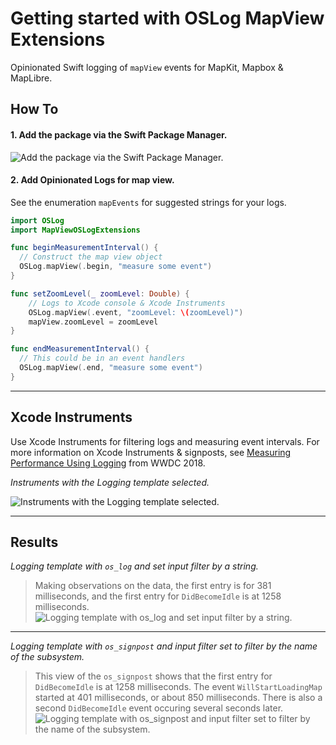 # Getting started with OSLog MapView Extensions

Opinionated Swift logging of `mapView` events for MapKit, Mapbox & MapLibre.

## How To

#### 1.  Add the package via the Swift Package Manager.

![Add the package via the Swift Package Manager.](Swift-Packages.png)


#### 2.  Add Opinionated Logs for map view.

See the enumeration ``mapEvents`` for suggested strings for your logs.

```swift
import OSLog
import MapViewOSLogExtensions

func beginMeasurementInterval() {
  // Construct the map view object
  OSLog.mapView(.begin, "measure some event")
}

func setZoomLevel(_ zoomLevel: Double) {
    // Logs to Xcode console & Xcode Instruments
    OSLog.mapView(.event, "zoomLevel: \(zoomLevel)")
    mapView.zoomLevel = zoomLevel
}

func endMeasurementInterval() {
  // This could be in an event handlers
  OSLog.mapView(.end, "measure some event")
}
```

---

## Xcode Instruments

Use Xcode Instruments for filtering logs and measuring event intervals.  For more information on Xcode Instruments & signposts, see [Measuring Performance Using Logging](https://developer.apple.com/videos/play/wwdc2018/405/) from WWDC 2018.

*Instruments with the Logging template selected.*

![Instruments with the Logging template selected.](Instruments-Logging.png)

---

## Results

*Logging template with `os_log` and set input filter by a string.*
> Making observations on the data, the first entry is for 381 milliseconds, and the first entry for `DidBecomeIdle` is at 1258 milliseconds.
![Logging template with `os_log` and set input filter by a string.](os_log-Geography-Class.png)

---

*Logging template with `os_signpost` and input filter set to filter by the name of the subsystem.*
> This view of the `os_signpost` shows that the first entry for `DidBecomeIdle` is at 1258 milliseconds.  The event `WillStartLoadingMap` started at 401 milliseconds, or about 850 milliseconds.  There is also a second `DidBecomeIdle` event occuring several seconds later.
![Logging template with `os_signpost` and input filter set to filter by the name of the subsystem.](os_signpost-Geography-Class.png)
